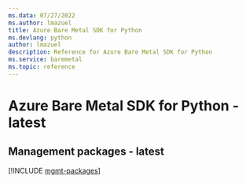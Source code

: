 ```yaml
---
ms.data: 07/27/2022
ms.author: lmazuel
title: Azure Bare Metal SDK for Python
ms.devlang: python
author: lmazuel
description: Reference for Azure Bare Metal SDK for Python
ms.service: baremetal
ms.topic: reference
---
```

# Azure Bare Metal SDK for Python - latest

## Management packages - latest
[!INCLUDE [mgmt-packages](bare-metal-mgmt-index.md)]